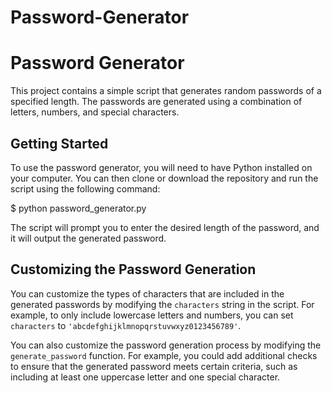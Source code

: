 # Password-Generator

# Password Generator

This project contains a simple script that generates random passwords of a specified length. The passwords are generated using a combination of letters, numbers, and special characters.

## Getting Started

To use the password generator, you will need to have Python installed on your computer. You can then clone or download the repository and run the script using the following command:

$ python password_generator.py


The script will prompt you to enter the desired length of the password, and it will output the generated password.

## Customizing the Password Generation

You can customize the types of characters that are included in the generated passwords by modifying the `characters` string in the script. For example, to only include lowercase letters and numbers, you can set `characters` to `'abcdefghijklmnopqrstuvwxyz0123456789'`.

You can also customize the password generation process by modifying the `generate_password` function. For example, you could add additional checks to ensure that the generated password meets certain criteria, such as including at least one uppercase letter and one special character.


